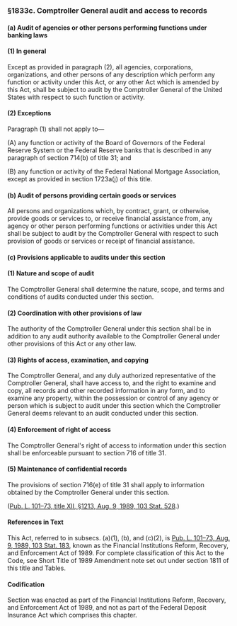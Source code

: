 ### §1833c. Comptroller General audit and access to records ###

[]()

#### (a) Audit of agencies or other persons performing functions under banking laws ####

[]()

#### (1) In general ####

Except as provided in paragraph (2), all agencies, corporations, organizations, and other persons of any description which perform any function or activity under this Act, or any other Act which is amended by this Act, shall be subject to audit by the Comptroller General of the United States with respect to such function or activity.

[]()

#### (2) Exceptions ####

Paragraph (1) shall not apply to—

[]()

(A) any function or activity of the Board of Governors of the Federal Reserve System or the Federal Reserve banks that is described in any paragraph of section 714(b) of title 31; and

[]()

(B) any function or activity of the Federal National Mortgage Association, except as provided in section 1723a(j) of this title.

[]()

#### (b) Audit of persons providing certain goods or services ####

All persons and organizations which, by contract, grant, or otherwise, provide goods or services to, or receive financial assistance from, any agency or other person performing functions or activities under this Act shall be subject to audit by the Comptroller General with respect to such provision of goods or services or receipt of financial assistance.

[]()

#### (c) Provisions applicable to audits under this section ####

[]()

#### (1) Nature and scope of audit ####

The Comptroller General shall determine the nature, scope, and terms and conditions of audits conducted under this section.

[]()

#### (2) Coordination with other provisions of law ####

The authority of the Comptroller General under this section shall be in addition to any audit authority available to the Comptroller General under other provisions of this Act or any other law.

[]()

#### (3) Rights of access, examination, and copying ####

The Comptroller General, and any duly authorized representative of the Comptroller General, shall have access to, and the right to examine and copy, all records and other recorded information in any form, and to examine any property, within the possession or control of any agency or person which is subject to audit under this section which the Comptroller General deems relevant to an audit conducted under this section.

[]()

#### (4) Enforcement of right of access ####

The Comptroller General's right of access to information under this section shall be enforceable pursuant to section 716 of title 31.

[]()

#### (5) Maintenance of confidential records ####

The provisions of section 716(e) of title 31 shall apply to information obtained by the Comptroller General under this section.

([Pub. L. 101–73, title XII, §1213, Aug. 9, 1989, 103 Stat. 528](/statviewer.htm?volume=103&page=528).)

#### References in Text ####

This Act, referred to in subsecs. (a)(1), (b), and (c)(2), is [Pub. L. 101–73, Aug. 9, 1989, 103 Stat. 183](/statviewer.htm?volume=103&page=183), known as the Financial Institutions Reform, Recovery, and Enforcement Act of 1989. For complete classification of this Act to the Code, see Short Title of 1989 Amendment note set out under section 1811 of this title and Tables.

#### Codification ####

Section was enacted as part of the Financial Institutions Reform, Recovery, and Enforcement Act of 1989, and not as part of the Federal Deposit Insurance Act which comprises this chapter.